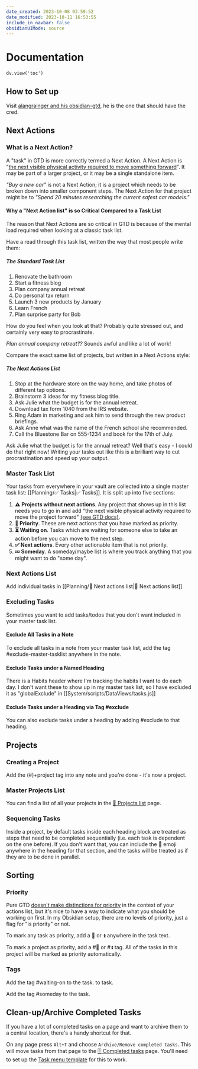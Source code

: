 ```yaml
---
date_created: 2023-10-08 03:59:52
date_modified: 2023-10-11 16:53:55
include_in_navbar: false
obsidianUIMode: source
---
```

# Documentation

```dataviewjs
dv.view('toc')
```

## How to Set up

Visit [alangrainger and his obsidian-gtd](https://github.com/alangrainger/obsidian-gtd), he is the one that should have the cred.

## Next Actions

### What is a Next Action?

A "task" in GTD is more correctly termed a Next Action. A Next Action is "[the next visible physical activity required to move something forward](https://gettingthingsdone.com/2011/02/how-is-a-next-action-list-different-from-a-to-do-list/)". It may be part of a larger project, or it may be a single standalone item.

_"Buy a new car"_ is not a Next Action; it is a project which needs to be broken down into smaller component steps. The Next Action for that project might be to _"Spend 20 minutes researching the current safest car models."_

#### Why a "Next Action list" is so Critical Compared to a Task List

The reason that Next Actions are so critical in GTD is because of the mental load required when looking at a classic task list.

Have a read through this task list, written the way that most people write them:

##### The Standard Task List

1. Renovate the bathroom
1. Start a fitness blog
1. Plan company annual retreat
1. Do personal tax return
1. Launch 3 new products by January
1. Learn French
1. Plan surprise party for Bob

How do you feel when you look at that? Probably quite stressed out, and certainly very easy to procrastinate.

_Plan annual company retreat??_ Sounds awful and like a lot of work!

Compare the exact same list of projects, but written in a Next Actions style:

##### The Next Actions List

1. Stop at the hardware store on the way home, and take photos of different tap
options.
1. Brainstorm 3 ideas for my fitness blog title.
1. Ask Julie what the budget is for the annual retreat.
1. Download tax form 1040 from the IRS website.
1. Ring Adam in marketing and ask him to send through the new product
briefings.
1. Ask Anne what was the name of the French school she recommended.
1. Call the Bluestone Bar on 555-1234 and book for the 17th of July.

Ask Julie what the budget is for the annual retreat? Well that's easy - I could do that right now! Writing your tasks out like this is a brilliant way to cut procrastination and speed up your output.

### Master Task List

Your tasks from everywhere in your vault are collected into a single master task list: [[Planning/✅ Tasks|✅ Tasks]]. It is split up into five sections:

1. **⚠️ Projects without next actions**. Any project that shows up in this list needs you to go in and add "the next visible physical activity required to move the project forward" [(see GTD docs)](https://gettingthingsdone.com/2011/02/how-is-a-next-action-list-different-from-a-to-do-list/).
1. **🔼 Priority**. These are next actions that you have marked as priority.
1. **⏳ Waiting on**. Tasks which are waiting for someone else to take an action before you can move to the next step.
1. **✅ Next actions**. Every other actionable item that is not priority.
1. **💤 Someday**. A someday/maybe list is where you track anything that you might want to do "some day".

### Next Actions List

Add individual tasks in [[Planning/📝 Next actions list|📝 Next actions list]]

### Excluding Tasks

Sometimes you want to add tasks/todos that you don't want included in your master task list.

#### Exclude All Tasks in a Note

To exclude all tasks in a note from your master task list, add the tag #exclude-master-tasklist anywhere in the note.

#### Exclude Tasks under a Named Heading

There is a Habits header where I'm tracking the habits I want to do each day. I don't want these to show up in my master task list, so I have excluded it as "globalExclude" in [[System/scripts/DataViews/tasks.js]]

#### Exclude Tasks under a Heading via Tag #exclude

You can also exclude tasks under a heading by adding #exclude to that heading.

## Projects

### Creating a Project

Add the (#)+project tag  into any note and you're done - it's now a project.

### Master Projects List

You can find a list of all your projects in the [📑 Projects list](Planning/📑%20Projects%20list.md) page.

### Sequencing Tasks

Inside a project, by default tasks inside each heading block are treated as steps that need to be completed sequentially (i.e. each task is dependent on the one before). If you don't want that, you can include the 🟰 emoji anywhere in the heading for that section, and the tasks will be treated as if they are to be done in parallel.

## Sorting

### Priority

Pure GTD [doesn't make distinctions for priority](https://gettingthingsdone.com/2008/08/determining-priority-gtd-style/) in the context of your actions list, but it's nice to have a way to indicate what you should be working on first. In my Obsidian setup, there are no levels of priority, just a flag for "is priority" or not.

To mark any task as priority, add a 🔺 or ⏫ anywhere in the task text.

To mark a project as priority, add a #🔺 or #⏫ tag. All of the tasks in this project will be marked as priority automatically.

### Tags

Add the tag #waiting-on to the task. to task.

Add the tag #someday to the task.

## Clean-up/Archive Completed Tasks

If you have a lot of completed tasks on a page and want to archive them to a central location, there's a handy shortcut for that.

On any page press `Alt+T` and choose `Archive/Remove completed tasks`. This will move tasks from that page to the [🗄️ Completed tasks](Planning/🗄️%20Completed%20tasks.md) page. You'll need to set up the [Task menu template](Development-rnd/00%20Documentation/Task%20menu%20template.md) for this to work.
